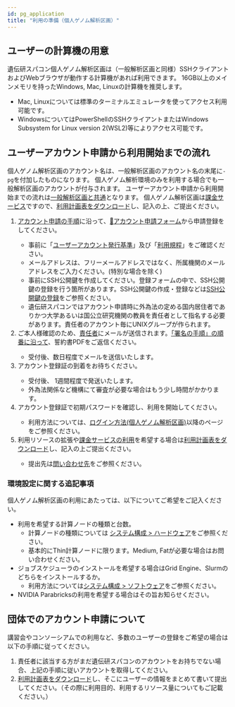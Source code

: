 ```yaml
---
id: pg_application
title: "利用の準備（個人ゲノム解析区画）"
---
```


## ユーザーの計算機の用意

遺伝研スパコン個人ゲノム解析区画は（一般解析区画と同様）SSHクライアントおよびWebブラウザが動作する計算機があれば利用できます。 16GB以上のメインメモリを持ったWindows, Mac, Linuxの計算機を推奨します。

- Mac, Linuxについては標準のターミナルエミュレータを使ってアクセス利用可能です。
- WindowsについてはPowerShellのSSHクライアントまたはWindows Subsystem for Linux version 2(WSL2)等によりアクセス可能です。



## ユーザーアカウント申請から利用開始までの流れ

個人ゲノム解析区画のアカウント名は、一般解析区画のアカウント名の末尾に`-pg`を付加したものになります。
個人ゲノム解析環境のみを利用する場合でも一般解析区画のアカウントが付与されます。
ユーザーアカウント申請から利用開始までの流れは[一般解析区画と共通](/general_analysis_division/ga_application#ユーザーアカウント申請から利用開始までの流れ)となります。
個人ゲノム解析区画は[課金サービス](../application/billing_service.md)ですので、[利用計画表をダウンロード](../application/resource_extension.md)し、記入の上、ご提出ください。


<ol>
<li><a href="https://sc.ddbj.nig.ac.jp/application/registration"><u>アカウント申請の手順</u></a>に沿って、<a href="https://sc-account.ddbj.nig.ac.jp/application/registration">&#x1f517;<u>アカウント申請フォーム</u></a>から申請登録をしてください。</li>
    <ul>
    <li>事前に「<a href="https://sc.ddbj.nig.ac.jp/application/"><u>ユーザーアカウント発行基準</u></a>」及び「<a href="https://sc.ddbj.nig.ac.jp/application/use_policy"><u>利用規程</u></a>」をご確認ください。</li>
    <li>メールアドレスは、フリーメールアドレスではなく、所属機関のメールアドレスをご入力ください。(特別な場合を除く)</li>
    <li>事前にSSH公開鍵を作成してください。登録フォームの中で、SSH公開鍵の登録を行う箇所があります。SSH公開鍵の作成・登録などは<a href="https://sc.ddbj.nig.ac.jp/application/ssh_keys"><u>SSH公開鍵の登録</u></a>をご参照ください。</li>
    <li>遺伝研スパコンではアカウント申請時に外為法の定める国内居住者でありかつ大学あるいは国公立研究機関の教員を責任者として指名する必要があります。責任者のアカウント毎にUNIXグループが作られます。</li>
    </ul>
<li>ご本人様確認のため、<a href="https://sc.ddbj.nig.ac.jp/application/#%E8%B2%AC%E4%BB%BB%E8%80%85%E3%81%AB%E3%81%A4%E3%81%84%E3%81%A6"><u>責任者</u></a>にメールが送信されます。<a href="https://sc.ddbj.nig.ac.jp/application/signing_PDF"><u>「署名の手順」の順番に沿って</u></a>、誓約書PDFをご返信ください。</li>
    <ul>
    <li>受付後、数日程度でメールを送信いたします。</li>
    </ul>
<li>アカウント登録証の到着をお待ちください。</li>
    <ul>
    <li>受付後、 1週間程度で発送いたします。</li>
    <li>外為法関係など機構にて審査が必要な場合はもう少し時間がかかります。</li>
    </ul>
<li>アカウント登録証で初期パスワードを確認し、利用を開始してください。</li>
    <ul>
    <li>利用方法については、<a href="https://sc.ddbj.nig.ac.jp/personal_genome_division/pg_login"><u>ログイン方法(個人ゲノム解析区画)</u></a>以降のページをご参照ください。</li>
    </ul>
<li>利用リソースの拡張や<a href="https://sc.ddbj.nig.ac.jp/application/billing_service"><u>課金サービスの利用</u></a>を希望する場合は<a href="https://sc.ddbj.nig.ac.jp/application/resource_extension"><u>利用計画表をダウンロード</u></a>し、記入の上ご提出ください。</li>
    <ul>
    <li>提出先は<a href="https://sc.ddbj.nig.ac.jp/application/reference"><u>問い合わせ先</u></a>をご参照ください。</li>
    </ul>
</ol>

### 環境設定に関する追記事項

個人ゲノム解析区画の利用にあたっては、以下についてご希望をご記入ください。

- 利用を希望する計算ノードの種類と台数。
    - 計算ノードの種類については [システム構成 > ハードウェア](../guides/hardware.md)をご参照ください。
    - 基本的にThin計算ノードに限ります。Medium, Fatが必要な場合はお問い合わせください。
- ジョブスケジューラのインストールを希望する場合はGrid Engine、Slurmのどちらをインストールするか。
    - 利用方法については[システム構成 > ソフトウェア](../software/software.md)をご参照ください。
- NVIDIA Parabricksの利用を希望する場合はその旨お知らせください。



## 団体でのアカウント申請について

講習会やコンソーシアムでの利用など、多数のユーザーの登録をご希望の場合は以下の手順に従ってください。

1. 責任者に該当する方がまだ遺伝研スパコンのアカウントをお持ちでない場合、上記の手順に従いアカウントを取得してください。
2. [利用計画表をダウンロード](../application/resource_extension.md)し、そこにユーザーの情報をまとめて書いて提出してください。（その際に利用目的、利用するリソース量についてもご記載ください。）

